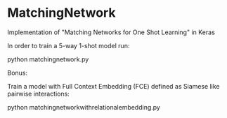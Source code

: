 # MatchingNetwork
Implementation of "Matching Networks for One Shot Learning" in Keras

In order to train a 5-way 1-shot model run:

python matchingnetwork.py

Bonus:

Train a model with Full Context Embedding (FCE) defined as Siamese like pairwise interactions:

python matchingnetworkwithrelationalembedding.py
